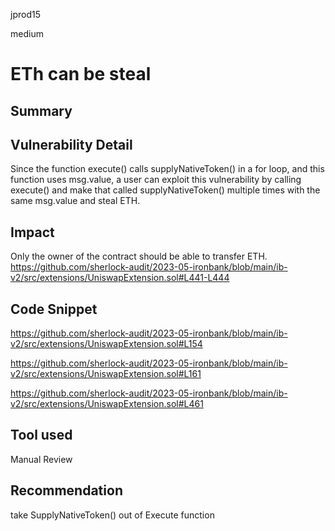 jprod15

medium

# ETh can be steal

## Summary

## Vulnerability Detail
Since the function execute() calls supplyNativeToken() in a for loop, and this function uses msg.value, a user can exploit this vulnerability by calling execute() and make that called supplyNativeToken() multiple times with the same msg.value and steal ETH.
## Impact
Only the owner of the contract should be able to transfer ETH.
https://github.com/sherlock-audit/2023-05-ironbank/blob/main/ib-v2/src/extensions/UniswapExtension.sol#L441-L444
## Code Snippet
https://github.com/sherlock-audit/2023-05-ironbank/blob/main/ib-v2/src/extensions/UniswapExtension.sol#L154

https://github.com/sherlock-audit/2023-05-ironbank/blob/main/ib-v2/src/extensions/UniswapExtension.sol#L161

https://github.com/sherlock-audit/2023-05-ironbank/blob/main/ib-v2/src/extensions/UniswapExtension.sol#L461
## Tool used

Manual Review

## Recommendation
take SupplyNativeToken() out of Execute function